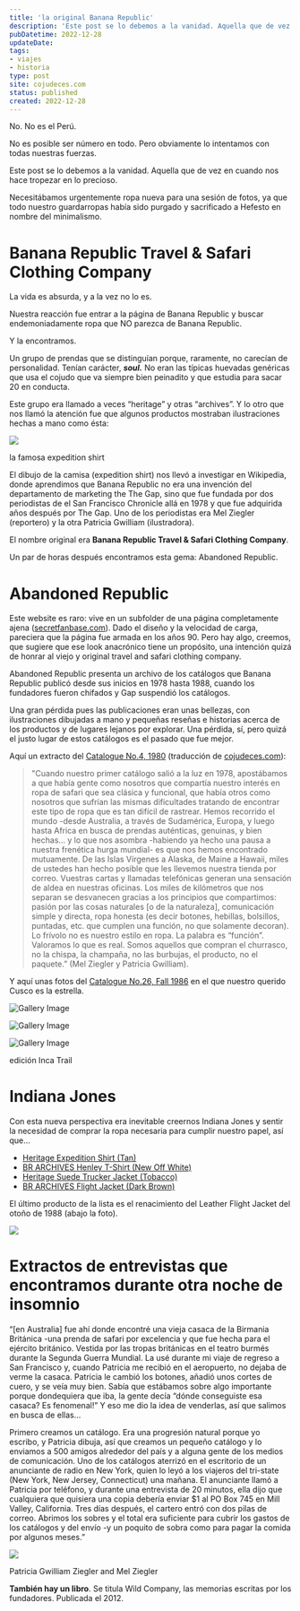 ```yaml
---
title: 'la original Banana Republic'
description: 'Este post se lo debemos a la vanidad. Aquella que de vez en cuando nos hace tropezar en lo precioso.'
pubDatetime: 2022-12-28
updateDate: 
tags: 
- viajes
- historia
type: post
site: cojudeces.com
status: published
created: 2022-12-28
---
```

No. No es el Perú.

No es posible ser número en todo. Pero obviamente lo intentamos con todas nuestras fuerzas.

Este post se lo debemos a la vanidad. Aquella que de vez en cuando nos hace tropezar en lo precioso.

Necesitábamos urgentemente ropa nueva para una sesión de fotos, ya que todo nuestro guardarropas había sido purgado y sacrificado a Hefesto en nombre del minimalismo.

# Banana Republic Travel & Safari Clothing Company

La vida es absurda, y a la vez no lo es.

Nuestra reacción fue entrar a la página de Banana Republic y buscar endemoniadamente ropa que NO parezca de Banana Republic.

Y la encontramos.

Un grupo de prendas que se distinguían porque, raramente, no carecían de personalidad. Tenían carácter, _****soul.****_ No eran las típicas huevadas genéricas que usa el cojudo que va siempre bien peinadito y que estudia para sacar 20 en conducta.

Este grupo era llamado a veces “heritage” y otras “archives”. Y lo otro que nos llamó la atención fue que algunos productos mostraban ilustraciones hechas a mano como ésta:

![](https://www.cojudeces.com/content/images/2022/12/br_archive-min.jpeg)

la famosa expedition shirt

El dibujo de la camisa (expedition shirt) nos llevó a investigar en Wikipedia, donde aprendimos que Banana Republic no era una invención del departamento de marketing the The Gap, sino que fue fundada por dos periodistas de el San Francisco Chronicle allá en 1978 y que fue adquirida años después por The Gap. Uno de los periodistas era Mel Ziegler (reportero) y la otra Patricia Gwilliam (ilustradora).

El nombre original era **Banana Republic Travel & Safari Clothing Company**.

Un par de horas después encontramos esta gema: Abandoned Republic.

# Abandoned Republic

Este website es raro: vive en un subfolder de una página completamente ajena ([secretfanbase.com](http://secretfanbase.com/?ref=cojudeces.com)). Dado el diseño y la velocidad de carga, pareciera que la página fue armada en los años 90. Pero hay algo, creemos, que sugiere que ese look anacrónico tiene un propósito, una intención quizá de honrar al viejo y original travel and safari clothing company.

Abandoned Republic presenta un archivo de los catálogos que Banana Republic publicó desde sus inicios en 1978 hasta 1988, cuando los fundadores fueron chifados y Gap suspendió los catálogos.

Una gran pérdida pues las publicaciones eran unas bellezas, con ilustraciones dibujadas a mano y pequeñas reseñas e historias acerca de los productos y de lugares lejanos por explorar. Una pérdida, sí, pero quizá el justo lugar de estos catálogos es el pasado que fue mejor.

Aquí un extracto del [Catalogue No.4, 1980](https://www.secretfanbase.com/banana/1980-catalogue-no-4/?ref=cojudeces.com) (traducción de [cojudeces.com](http://cojudeces.com/?ref=cojudeces.com)):

> "Cuando nuestro primer catálogo salió a la luz en 1978, apostábamos a que había gente como nosotros que compartía nuestro interés en ropa de safari que sea clásica y funcional, que había otros como nosotros que sufrían las mismas dificultades tratando de encontrar este tipo de ropa que es tan difícil de rastrear. Hemos recorrido el mundo -desde Australia, a través de Sudamérica, Europa, y luego hasta Africa en busca de prendas auténticas, genuinas, y bien hechas… y lo que nos asombra -habiendo ya hecho una pausa a nuestra frenética hurga mundial- es que nos hemos encontrado mutuamente. De las Islas Vírgenes a Alaska, de Maine a Hawaii, miles de ustedes han hecho posible que les llevemos nuestra tienda por correo. Vuestras cartas y llamadas telefónicas generan una sensación de aldea en nuestras oficinas. Los miles de kilómetros que nos separan se desvanecen gracias a los principios que compartimos: pasión por las cosas naturales [o de la naturaleza], comunicación simple y directa, ropa honesta (es decir botones, hebillas, bolsillos, puntadas, etc. que cumplen una función, no que solamente decoran). Lo frívolo no es nuestro estilo en ropa. La palabra es “función”. Valoramos lo que es real. Somos aquellos que compran el churrasco, no la chispa, la champaña, no las burbujas, el producto, no el paquete.” (Mel Ziegler y Patricia Gwilliam).

Y aquí unas fotos del [Catalogue No.26, Fall 1986](https://www.secretfanbase.com/banana/banana-republic-catalog-26-fall-1986-the-inca-trail/?ref=cojudeces.com) en el que nuestro querido Cusco es la estrella.

![Gallery Image](https://www.cojudeces.com/content/images/2022/12/BRCovers29Fall86-min.jpg)

![Gallery Image](https://www.cojudeces.com/content/images/2022/12/brfall1986003-min--1-.jpg)

![Gallery Image](https://www.cojudeces.com/content/images/2022/12/BRFall1986018-min.jpg)

edición Inca Trail

# Indiana Jones

Con esta nueva perspectiva era inevitable creernos Indiana Jones y sentir la necesidad de comprar la ropa necesaria para cumplir nuestro papel, así que…

- [Heritage Expedition Shirt (Tan)](https://bananarepublic.gap.com/browse/product.do?pid=7958340220002&ref=cojudeces.com)
- [BR ARCHIVES Henley T-Shirt (New Off White)](https://bananarepublic.gap.com/browse/product.do?pid=4421170020002&ref=cojudeces.com)
- [Heritage Suede Trucker Jacket (Tobacco)](https://bananarepublic.gap.com/browse/product.do?pid=7461010120002&ref=cojudeces.com)
- [BR ARCHIVES Flight Jacket (Dark Brown)](https://bananarepublic.gap.com/browse/product.do?pid=5830730020002&ref=cojudeces.com)

El último producto de la lista es el renacimiento del Leather Flight Jacket del otoño de 1988 (abajo la foto).

![](https://www.cojudeces.com/content/images/2022/12/flightjacket-min.jpeg)

# Extractos de entrevistas que encontramos durante otra noche de insomnio

“[en Australia] fue ahí donde encontré una vieja casaca de la Birmania Británica -una prenda de safari por excelencia y que fue hecha para el ejército británico. Vestida por las tropas británicas en el teatro burmés durante la Segunda Guerra Mundial. La usé durante mi viaje de regreso a San Francisco y, cuando Patricia me recibió en el aeropuerto, no dejaba de verme la casaca. Patricia le cambió los botones, añadió unos cortes de cuero, y se veía muy bien. Sabía que estábamos sobre algo importante porque dondequiera que iba, la gente decía “dónde conseguiste esa casaca? Es fenomenal!” Y eso me dio la idea de venderlas, así que salimos en busca de ellas…

Primero creamos un catálogo. Era una progresión natural porque yo escribo, y Patricia dibuja, así que creamos un pequeño catálogo y lo enviamos a 500 amigos alrededor del país y a alguna gente de los medios de comunicación. Uno de los catálogos aterrizó en el escritorio de un anunciante de radio en New York, quien lo leyó a los viajeros del tri-state (New York, New Jersey, Connecticut) una mañana. El anunciante llamó a Patricia por teléfono, y durante una entrevista de 20 minutos, ella dijo que cualquiera que quisiera una copia debería enviar $1 al PO Box 745 en Mill Valley, California. Tres días después, el cartero entró con dos pilas de correo. Abrimos los sobres y el total era suficiente para cubrir los gastos de los catálogos y del envío -y un poquito de sobra como para pagar la comida por algunos meses.”

![](https://www.cojudeces.com/content/images/2022/12/zieglers-from-tricycle-min.jpg)

Patricia Gwilliam Ziegler and Mel Ziegler

**También hay un libro**. Se titula Wild Company, las memorias escritas por los fundadores. Publicada el 2012.
